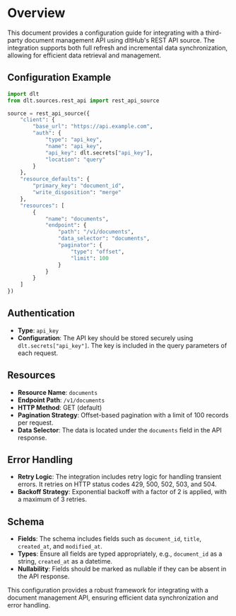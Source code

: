 # Overview

This document provides a configuration guide for integrating with a third-party document management API using dltHub's REST API source. The integration supports both full refresh and incremental data synchronization, allowing for efficient data retrieval and management.

## Configuration Example

```python
import dlt
from dlt.sources.rest_api import rest_api_source

source = rest_api_source({
    "client": {
        "base_url": "https://api.example.com",
        "auth": {
            "type": "api_key",
            "name": "api_key",
            "api_key": dlt.secrets["api_key"],
            "location": "query"
        }
    },
    "resource_defaults": {
        "primary_key": "document_id",
        "write_disposition": "merge"
    },
    "resources": [
        {
            "name": "documents",
            "endpoint": {
                "path": "/v1/documents",
                "data_selector": "documents",
                "paginator": {
                    "type": "offset",
                    "limit": 100
                }
            }
        }
    ]
})
```

## Authentication

- **Type**: `api_key`
- **Configuration**: The API key should be stored securely using `dlt.secrets["api_key"]`. The key is included in the query parameters of each request.

## Resources

- **Resource Name**: `documents`
- **Endpoint Path**: `/v1/documents`
- **HTTP Method**: GET (default)
- **Pagination Strategy**: Offset-based pagination with a limit of 100 records per request.
- **Data Selector**: The data is located under the `documents` field in the API response.

## Error Handling

- **Retry Logic**: The integration includes retry logic for handling transient errors. It retries on HTTP status codes 429, 500, 502, 503, and 504.
- **Backoff Strategy**: Exponential backoff with a factor of 2 is applied, with a maximum of 3 retries.

## Schema

- **Fields**: The schema includes fields such as `document_id`, `title`, `created_at`, and `modified_at`.
- **Types**: Ensure all fields are typed appropriately, e.g., `document_id` as a string, `created_at` as a datetime.
- **Nullability**: Fields should be marked as nullable if they can be absent in the API response.

This configuration provides a robust framework for integrating with a document management API, ensuring efficient data synchronization and error handling.